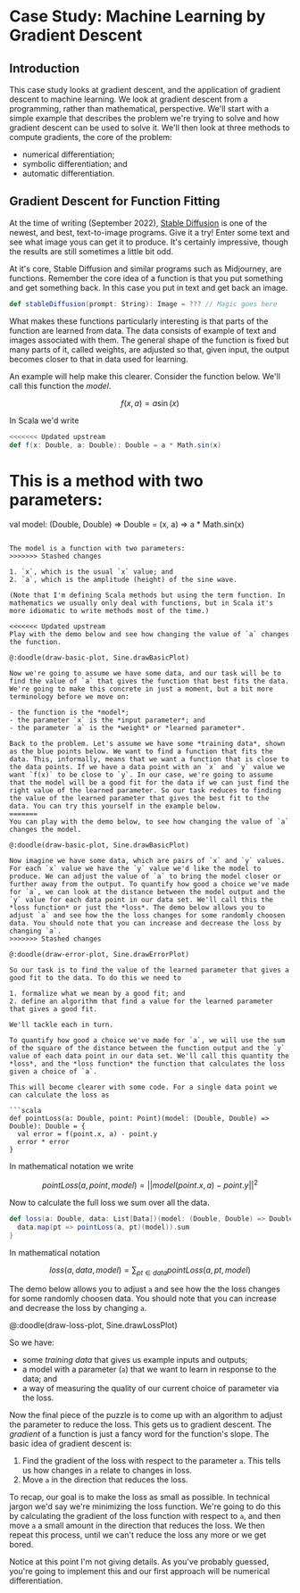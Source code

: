 # Case Study: Machine Learning by Gradient Descent

## Introduction

This case study looks at gradient descent, and the application of gradient descent to machine learning. We look at gradient descent from a programming, rather than mathematical, perspective. We'll start with a simple example that describes the problem we're trying to solve and how gradient descent can be used to solve it. We'll then look at three methods to compute gradients, the core of the problem:

- numerical differentiation;
- symbolic differentiation; and
- automatic differentiation.


## Gradient Descent for Function Fitting

At the time of writing (September 2022), [Stable Diffusion](https://stablediffusionweb.com/) is one of the newest, and best, text-to-image programs. Give it a try! Enter some text and see what image yous can get it to produce. It's certainly impressive, though the results are still sometimes a little bit odd.

At it's core, Stable Diffusion and similar programs such as Midjourney, are functions. Remember the core idea of a function is that you put something and get something back. In this case you put in text and get back an image. 

```scala
def stableDiffusion(prompt: String): Image = ??? // Magic goes here
```

What makes these functions particularly interesting is that parts of the function are learned from data. The data consists of example of text and images associated with them. The general shape of the function is fixed but many parts of it, called weights, are adjusted so that, given input, the output becomes closer to that in data used for learning.

An example will help make this clearer. Consider the function below. We'll call this function the *model*.

$$f(x, a) = a \sin(x)$$

In Scala we'd write

```scala
<<<<<<< Updated upstream
def f(x: Double, a: Double): Double = a * Math.sin(x)
```

This is a method with two parameters:
=======
val model: (Double, Double) => Double = (x, a) => a * Math.sin(x)
```

The model is a function with two parameters:
>>>>>>> Stashed changes

1. `x`, which is the usual `x` value; and
2. `a`, which is the amplitude (height) of the sine wave.

(Note that I'm defining Scala methods but using the term function. In mathematics we usually only deal with functions, but in Scala it's more idiomatic to write methods most of the time.)

<<<<<<< Updated upstream
Play with the demo below and see how changing the value of `a` changes the function.

@:doodle(draw-basic-plot, Sine.drawBasicPlot)

Now we're going to assume we have some data, and our task will be to find the value of `a` that gives the function that best fits the data. We're going to make this concrete in just a moment, but a bit more terminology before we move on:

- the function is the *model*;
- the parameter `x` is the *input parameter*; and
- the parameter `a` is the *weight* or *learned parameter*.

Back to the problem. Let's assume we have some *training data*, shown as the blue points below. We want to find a function that fits the data. This, informally, means that we want a function that is close to the data points. If we have a data point with an `x` and `y` value we want `f(x)` to be close to `y`. In our case, we're going to assume that the model will be a good fit for the data if we can just find the right value of the learned parameter. So our task reduces to finding the value of the learned parameter that gives the best fit to the data. You can try this yourself in the example below.
=======
You can play with the demo below, to see how changing the value of `a` changes the model.

@:doodle(draw-basic-plot, Sine.drawBasicPlot)

Now imagine we have some data, which are pairs of `x` and `y` values. For each `x` value we have the `y` value we'd like the model to produce. We can adjust the value of `a` to bring the model closer or further away from the output. To quantify how good a choice we've made for `a`, we can look at the distance between the model output and the `y` value for each data point in our data set. We'll call this the *loss function* or just the *loss*. The demo below allows you to adjust `a` and see how the the loss changes for some randomly choosen data. You should note that you can increase and decrease the loss by changing `a`.
>>>>>>> Stashed changes

@:doodle(draw-error-plot, Sine.drawErrorPlot)

So our task is to find the value of the learned parameter that gives a good fit to the data. To do this we need to

1. formalize what we mean by a good fit; and
2. define an algorithm that find a value for the learned parameter that gives a good fit.

We'll tackle each in turn. 

To quantify how good a choice we've made for `a`, we will use the sum of the square of the distance between the function output and the `y` value of each data point in our data set. We'll call this quantity the *loss*, and the *loss function* the function that calculates the loss given a choice of `a`. 

This will become clearer with some code. For a single data point we can calculate the loss as

```scala
def pointLoss(a: Double, point: Point)(model: (Double, Double) => Double): Double = {
  val error = f(point.x, a) - point.y
  error * error
}
```

In mathematical notation we write

$$pointLoss(a, point, model) = || model(point.x, a) - point.y ||^2$$

Now to calculate the full loss we sum over all the data.

```scala
def loss(a: Double, data: List[Data])(model: (Double, Double) => Double): Double = {
  data.map(pt => pointLoss(a, pt)(model)).sum
}
```

In mathematical notation

$$ loss(a, data, model) = \sum_{pt \in data}pointLoss(a, pt, model)$$

The demo below allows you to adjust `a` and see how the the loss changes for some randomly choosen data. You should note that you can increase and decrease the loss by changing `a`.

@:doodle(draw-loss-plot, Sine.drawLossPlot)

So we have:

- some *training data* that gives us example inputs and outputs;
- a model with a parameter (`a`) that we want to learn in response to the data; and
- a way of measuring the quality of our current choice of parameter via the loss.

Now the final piece of the puzzle is to come up with an algorithm to adjust the parameter to reduce the loss. This gets us to gradient descent. The *gradient* of a function is just a fancy word for the function's slope. The basic idea of gradient descent is:

1. Find the gradient of the loss with respect to the parameter `a`. This tells us how changes in `a` relate to changes in loss.
2. Move `a` in the direction that reduces the loss.


To recap, our goal is to make the loss as small as possible. In technical jargon we'd say we're minimizing the loss function. We're going to do this by calculating the gradient of the loss function with respect to `a`, and then move `a` a small amount in the direction that reduces the loss. We then repeat this process, until we can't reduce the loss any more or we get bored.

Notice at this point I'm not giving details. As you've probably guessed, you're going to implement this and our first approach will be numerical differentiation.
